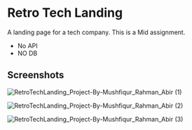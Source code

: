 # Retro Tech Landing

A landing page for a tech company. This is a Mid assignment.

- No API
- NO DB

## Screenshots

![RetroTechLanding_Project-By-Mushfiqur_Rahman_Abir (1)](https://github.com/Abir-Tx/ASPNET_Course/assets/28858998/07977824-341f-48a2-88da-779a4eb02719)

![RetroTechLanding_Project-By-Mushfiqur_Rahman_Abir (2)](https://github.com/Abir-Tx/ASPNET_Course/assets/28858998/e79c618b-72b6-43ef-a7ff-863221ce4e96)

![RetroTechLanding_Project-By-Mushfiqur_Rahman_Abir (3)](https://github.com/Abir-Tx/ASPNET_Course/assets/28858998/9cc617dd-7e96-4bae-b351-e0973ff2912a)



